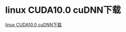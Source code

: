 # linux CUDA10.0 cuDNN下载
[linux CUDA10.0 cuDNN下载](https://aiwithcloud.com/2021/10/04/linux-cuda10-0-cudnn%e4%b8%8b%e8%bd%bd/)